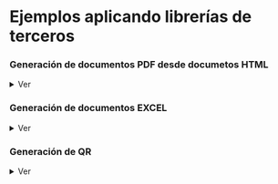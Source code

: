 # Ejemplos aplicando librerías de terceros


### Generación de documentos PDF desde documetos HTML
<details>
<summary>Ver</summary>
<details>
<summary>Vista prueba aplicación desktop de prueba</summary>

La aplicación de prueba se muestra en la siguiente figura, permite ir editando con otro editor como Visual Studio Code e ir regenerando el pdf para ver como va quedando.
<div align="center">
        <img style="width:100%;" src="GenerarDocumentacion/EjemplosHtmlToPdf/Ej1_PDFdesdeHTML_Desktop/docs/pantallazo.jpg"/>
        <p>Figura 1. A la izquierda la aplicación de prueba, a la derecha Visual Studio Code</p>
</div>

</details>

### itext7.pdfhtml

```csharp
        public void GenerarPDFFromHTML(string PathHtml, string PathPdf)
        {
            using (FileStream htmlSource = File.Open(PathHtml, FileMode.Open))
            using (FileStream pdfDest = File.Open(PathPdf, FileMode.Create))
            {
                ConverterProperties properties = new ConverterProperties();
                properties.SetBaseUri(Path.GetDirectoryName(PathHtml));
                HtmlConverter.ConvertToPdf(htmlSource, pdfDest, properties);
            }
        }
```

### SelectPDF

```csharp
        public void GenerarPDFFromHTML(string PathHtml,string PathPdf)
        {
            HtmlToPdf converter = new HtmlToPdf();

            PdfDocument doc = converter.ConvertUrl(PathHtml);

            doc.Save(PathPdf);
            doc.Close();
        }
```


</details>


### Generación de documentos EXCEL
<details>
<summary>Ver</summary>

<details>
<summary>Vista prueba aplicación desktop de prueba</summary>
 
<div align="center">
        <img style="width:300px;" src="GenerarDocumentacion/EjemplosToExcel/Ej1_NPOI_Desktop/docs/desktop.jpg"/>
</div>
</details>


<details>
<summary>Vista prueba aplicación web de prueba</summary>

<div align="center">
        <img style="width:300px;" src="GenerarDocumentacion/EjemplosToExcel/Ej2_NPOI_Web/docs/appweb.jpg"/>
</div>

```csharp
        protected void btnXLS_Click(object sender, EventArgs e)
        {
            try
            {
                GenerarExcelNPOI generador = new GenerarExcelNPOI();

                byte[] bytes = generador.GenerarExcel(GenerarExcelNPOI.TipoFormato.XLS);
                string mimeType = generador.GetMimeType(GenerarExcelNPOI.TipoFormato.XLS);

                var fileName = "ejemplo.xls";
                HttpResponse response = HttpContext.Current.Response;
                response.Clear();
                response.ContentType = mimeType;
                response.AddHeader("Content-Disposition", $"attachment;filename=\"{fileName}\"");

                var memoryStream = new MemoryStream();
                memoryStream.Write(bytes,0,bytes.Length);
                memoryStream.Seek(0, SeekOrigin.Begin);
                memoryStream.CopyTo(Response.OutputStream);
                response.End();
            }
            catch (Exception ex)
            {
                lbError.Text = ex.Message;
            }
        }
```

```csharp
         protected void btnXLSX_Click(object sender, EventArgs e)
        {
            try
            {
                GenerarExcelNPOI generador = new GenerarExcelNPOI();
                byte[] bytes = generador.GenerarExcel(GenerarExcelNPOI.TipoFormato.XLSX);
                string mimeType = generador.GetMimeType(GenerarExcelNPOI.TipoFormato.XLSX);

                var fileName = "ejemplo.xlsx";
                HttpResponse response = HttpContext.Current.Response;
                response.Clear();
                response.ContentType = mimeType;
                response.AddHeader("Content-Disposition", $"attachment;filename=\"{fileName}\"");

                var memoryStream = new MemoryStream();
                memoryStream.Write(bytes, 0, bytes.Length);
                memoryStream.Seek(0, SeekOrigin.Begin);
                memoryStream.CopyTo(Response.OutputStream);
                response.End();
            }
            catch (Exception ex)
            {
                lbError.Text = ex.Message;
            }
        }
```
</details>

# #

<details>
<summary>Vista prueba aplicación Web API de prueba</summary>


</details>

# #        
        
###  Usando NPOI (XLS y XLSX)
<div align="center">
        <img style="width:300px;" src="GenerarDocumentacion/EjemplosToExcel/NPOI_excel_ClassLib/docs/excel_npoi.jpg"/>
</div>

###  Usando EPPLUS (XLSX)
<div align="center">
        <img style="width:300px;" src="GenerarDocumentacion/EjemplosToExcel/EPPlus_excel_ClassLib/docs/excel_epplus.jpg"/>
</div>

</details>


### Generación de QR
<details>
<summary>Ver</summary>

### QRCoder
# #
#### Ejemplo 1. Desktop

<div align="center">
        <img style="width:300px;" src="GeneracionQR/EjemplosQREncode/Ej1_QR_Desktop/docs/pantallazo.jpg"/>
       <p>Ejemplo 1. Windows Form</p>
</div>

```csharp
  QRCodeGenerator qrGenerator = new QRCodeGenerator();
  QRCodeData qrCodeData = qrGenerator.CreateQrCode(data, QRCodeGenerator.ECCLevel.Q);
  QRCode qrCode = new QRCode(qrCodeData);
  Bitmap qrCodeImage = qrCode.GetGraphic(sizeModulo);
```
# #
#### Ejemplo 1. Web

<div align="center">
        <img style="width:300px;" src="GeneracionQR/EjemplosQREncode/Ej1_QR_Web/docs/pantallazo.jpg"/>
        <p>Ejemplo 1. Web. Generando QR en base 64</p>
</div>

```csharp
        protected void Page_Load(object sender, EventArgs e)
        {
            if (!IsPostBack)
            {
                string base64Image = GenerarQR("valor de prueba");
                imgQR.ImageUrl = "data:image/png;base64," + base64Image;
            }
        }
        private string GenerarQR(string data)
        {
            QRCodeGenerator qrGenerator = new QRCodeGenerator();
            QRCodeData qrCodeData = qrGenerator.CreateQrCode(data, QRCodeGenerator.ECCLevel.Q);
            
            Base64QRCode qrCode = new Base64QRCode(qrCodeData);
            string qrCodeImageAsBase64 = qrCode.GetGraphic(20, Color.Blue, Color.Transparent, true);
            return qrCodeImageAsBase64;
        }
```
# #
#### Ejemplo 2. Windows Form

<div align="center">
         <p>Ejemplo 2. Copia a portapeles</p>
</div>

# #
#### Ejemplo 3. Windows Form

<div align="center">
        <img style="width:300px;" src="https://github.com/fernandofilipuzzi-utn/EjemplosLibreriasExternas/blob/main/GeneracionQR/EjemplosQREncode/Ej3_QR_Desktop/docs/pantallazo.jpg"/>
 <p>Ejemplo 3.  Copia a portapeles, Colores e icono.</p>
</div>


</details>
















